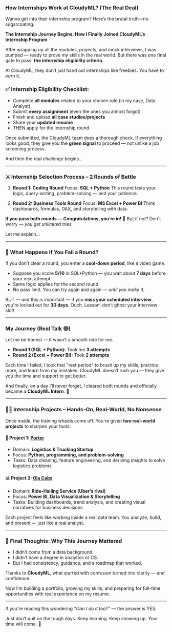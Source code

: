 ### How Internships Work at CloudyML? (The Real Deal)
Wanna get into their internship program? Here’s the brutal truth—no sugarcoating.

**The Internship Journey Begins: How I Finally Joined CloudyML’s Internship Program**

After wrapping up all the modules, projects, and mock interviews, I was pumped — ready to prove my skills in the real world. But there was one final gate to pass: **the internship eligibility criteria.**

At CloudyML, they don’t just hand out internships like freebies. You have to *earn* it.

### ✅ Internship Eligibility Checklist:

* Complete **all modules** related to your chosen role (in my case, Data Analyst)
* Submit **every assignment** (even the ones you almost forgot)
* Finish and upload **all case studies/projects**
* Share your **updated resume**
* THEN apply for the internship round

Once submitted, the CloudyML team does a thorough check. If everything looks good, they give you the **green signal** to proceed — not unlike a job screening process.

And then the real challenge begins...

---

### ⚔️ Internship Selection Process – 2 Rounds of Battle

1. **Round 1: Coding Round**
   Focus: **SQL + Python**
   This round tests your logic, query-writing, problem-solving — and your patience.

2. **Round 2: Business Tools Round**
   Focus: **MS Excel + Power BI**
   Think dashboards, formulas, DAX, and storytelling with data.

**If you pass both rounds — Congratulations, you’re in!** 🎉
But if not? Don't worry — *you get unlimited tries.*

Let me explain…

---

### 🔁 What Happens If You Fail a Round?

If you don’t clear a round, you enter a **cool-down period**, like a video game.

* Suppose you score **5/10** in SQL+Python — you wait about **7 days** before your next attempt.
* Same logic applies for the second round.
* No pass limit. You can try again and again — *until you make it.*

BUT — and this is important — if you **miss your scheduled interview**, you're locked out for **30 days**. Ouch. Lesson: don’t ghost your interview slot!

---

### My Journey (Real Talk 😅)

Let me be honest — it wasn’t a smooth ride for me.

* **Round 1 (SQL + Python):** Took me **3 attempts**
* **Round 2 (Excel + Power BI):** Took **2 attempts**

Each time I failed, I took that "rest period" to brush up my skills, practice more, and learn from my mistakes. CloudyML doesn’t rush you — they give you the time and support to get better.

And finally, on a day I’ll never forget, I cleared both rounds and officially became a **CloudyML Intern**. 🥳

---

### 🧑‍💻 Internship Projects – Hands-On, Real-World, No Nonsense

Once inside, the training wheels come off. You're given **two real-world projects** to sharpen your tools:

#### 🔧 **Project 1: [Porter](https://github.com/SSonwane26/CloudyML_Journey/blob/main/Internship%26Placement/Project%20One/README.md#about-project)**

* Domain: **Logistics & Trucking Startup**
* Focus: **Python, programming, and problem-solving**
* Tasks: Data cleaning, feature engineering, and deriving insights to solve logistics problems

#### 📊 **Project 2: [Ola Cabs](https://github.com/SSonwane26/CloudyML_Journey/blob/main/Internship%26Placement/Project%20Two/README.md#about-project)**

* Domain: **Ride-Hailing Service (Uber’s rival)**
* Focus: **Power BI, Data Visualization & Storytelling**
* Tasks: Building dashboards, trend analysis, and creating visual narratives for business decisions

Each project feels like working inside a real data team. You analyze, build, and present — just like a real analyst.

---

### 📌 Final Thoughts: Why This Journey Mattered

* I didn’t come from a data background.
* I didn’t have a degree in analytics or CS.
* But I had consistency, guidance, and a roadmap that worked.

Thanks to **CloudyML**, what started with confusion turned into clarity — and confidence.

Now I’m building a portfolio, growing my skills, and preparing for full-time opportunities with real experience on my resume.

---

If you're reading this wondering *“Can I do it too?”* — the answer is YES.

Just don’t quit on the tough days. Keep learning. Keep showing up. Your time will come. 💪

